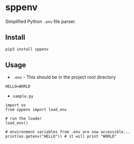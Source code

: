 # sppenv
Simplified Python `.env` file parser.

## Install
```bash
pip3 install sppenv
```

## Usage
- `.env` - This should be in the project root directory
```
HELLO=WORLD
```

- `sample.py`
```python3
import os
from sppenv import load_env

# run the loader
load_env()

# environment variables from .env are now accessible...
print(os.getenv("HELLO")) # it will print "WORLD"
```